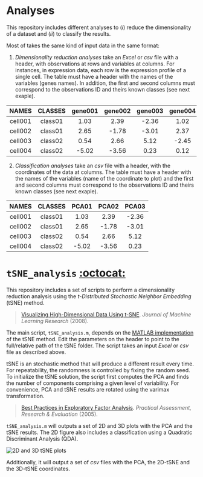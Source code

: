 Analyses
========

This repository includes different analyses to (*i*) reduce the dimensionality of a dataset and (*ii*) to classify the results.

Most of takes the same kind of input data in the same format:

 1. *Dimensionality reduction analyses* take an *Excel* or *csv* file with a header, with observations at rows and variables at columns. For instances, in expression data, each row is the expression profile of a single cell. The table must have a header with the names of the variables (genes names). In addition, the first and second columns must correspond to the observations ID and theirs known classes (see next exaple). 

 |  NAMES  |  CLASSES | gene001 | gene002 | gene003 | gene004 | gene005 | gene006 |
 |:-------:|:--------:|:-------:|:-------:|:-------:|:-------:|:-------:|:-------:|
 | cell001 |  class01 |   1.03  |   2.39  |  -2.36  |   1.02  |   4.21  |  -0.56  |
 | cell002 |  class01 |   2.65  |  -1.78  |  -3.01  |   2.37  |   2.23  |   1.90  |
 | cell003 |  class02 |   0.54  |   2.66  |   5.12  |  -2.45  |   3.56  |   4.32  |
 | cell004 |  class02 |  -5.02  |  -3.56  |   0.23  |   0.12  |   1.52  |   2.35  |

 2. *Classification analyses* take an *csv* file with a header, with the coordinates of the data at columns. The table must have a header with the names of the variables (name of the coordinate to plot) and the first and second columns must correspond to the observations ID and theirs known classes (see next exaple). 

 |  NAMES  |  CLASSES | PCA01 | PCA02 | PCA03 |
 |:-------:|:--------:|:-----:|:-----:|:-----:|
 | cell001 |  class01 | 1.03  | 2.39  | -2.36 |
 | cell002 |  class01 | 2.65  | -1.78 | -3.01 |
 | cell003 |  class02 | 0.54  | 2.66  | 5.12  |
 | cell004 |  class02 | -5.02 | -3.56 | 0.23  |


# `tSNE_analysis` [:octocat:](https://github.com/mscastillo/Analyses/tree/master/tSNE_analysis)

This repository includes a set of scripts to perform a dimensionality reduction analysis using the *t-Distributed Stochastic Neighbor Embedding* (tSNE) method.

> [Visualizing High-Dimensional Data Using t-SNE](http://lvdmaaten.github.io/tsne/). *Journal of Machine Learning Research* (2008).

The main script, `tSNE_analysis.m`, depends on the [MATLAB implementation](http://lvdmaaten.github.io/tsne/) of the tSNE method. Edit the parameters on the header to point to the full/relative path of the tSNE folder. The script takes an input *Excel* or *csv* file as described above.

tSNE is an stochastic method that will produce a different result every time. For repeatability, the randomness is controlled by fixing the random seed. To initialize the tSNE solution, the script first computes the PCA and finds the number of components comprising a given level of variability. For convenience, PCA and tSNE results are rotated using the varimax transformation.

> [Best Practices in Exploratory Factor Analysis](http://pareonline.net/pdf/v10n7.pdf). *Practical Assessment, Research & Evaluation* (2005).

`tSNE_analysis.m` will outputs a set of 2D and 3D plots with the PCA and the tSNE results. The 2D figure also includes a classification using a Quadratic Discriminant Analysis (QDA).

![2D and 3D tSNE plots](https://github.com/mscastillo/Analyses/blob/master/tSNE_analysis/tSNE.jpeg)

Additionally, it will output a set of *csv* files with the PCA, the 2D-tSNE and the 3D-tSNE coordinates.
